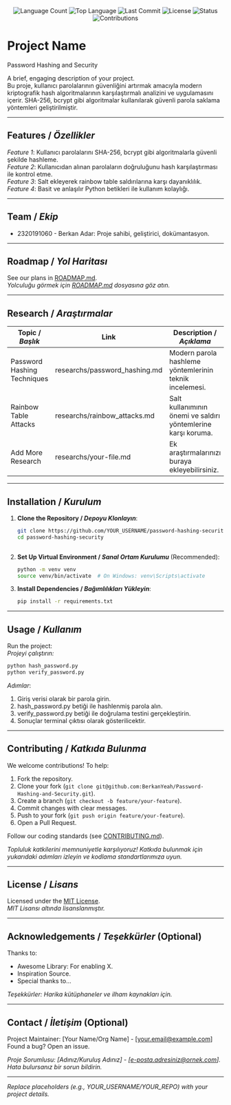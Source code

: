 <div align="center">
  <img src="https://img.shields.io/github/languages/count/keyvanarasteh/Project?style=flat-square&color=blueviolet" alt="Language Count">
  <img src="https://img.shields.io/github/languages/top/keyvanarasteh/Project?style=flat-square&color=1e90ff" alt="Top Language">
  <img src="https://img.shields.io/github/last-commit/keyvanarasteh/Project?style=flat-square&color=ff69b4" alt="Last Commit">
  <img src="https://img.shields.io/github/license/keyvanarasteh/Project?style=flat-square&color=yellow" alt="License">
  <img src="https://img.shields.io/badge/Status-Active-green?style=flat-square" alt="Status">
  <img src="https://img.shields.io/badge/Contributions-Welcome-brightgreen?style=flat-square" alt="Contributions">
</div>

# Project Name
Password Hashing and Security

A brief, engaging description of your project.  
Bu proje, kullanıcı parolalarının güvenliğini artırmak amacıyla modern kriptografik hash algoritmalarının karşılaştırmalı analizini ve uygulamasını içerir. SHA-256, bcrypt gibi algoritmalar kullanılarak güvenli parola saklama yöntemleri geliştirilmiştir.


---

## Features / *Özellikler*

*Feature 1*: Kullanıcı parolalarını SHA-256, bcrypt gibi algoritmalarla güvenli şekilde hashleme.  
*Feature 2*: Kullanıcıdan alınan parolaların doğruluğunu hash karşılaştırması ile kontrol etme.  
*Feature 3*: Salt ekleyerek rainbow table saldırılarına karşı dayanıklılık.  
*Feature 4*: Basit ve anlaşılır Python betikleri ile kullanım kolaylığı.  

---



## Team / *Ekip*

- 2320191060 - Berkan Adar:  Proje sahibi, geliştirici, dokümantasyon.  
 
  

---

## Roadmap / *Yol Haritası*

See our plans in [ROADMAP.md](ROADMAP.md).  
*Yolculuğu görmek için [ROADMAP.md](ROADMAP.md) dosyasına göz atın.*

---

## Research / *Araştırmalar*

| Topic / *Başlık*        | Link                                    | Description / *Açıklama*                        |
|-------------------------|-----------------------------------------|------------------------------------------------|
| Password Hashing Techniques   | researchs/password_hashing.md       | Modern parola hashleme yöntemlerinin teknik incelemesi.     |
| Rainbow Table Attacks         | researchs/rainbow_attacks.md        | Salt kullanımının önemi ve saldırı yöntemlerine karşı koruma.|
| Add More Research             | researchs/your-file.md              | Ek araştırmalarınızı buraya ekleyebilirsiniz.               |

---

## Installation / *Kurulum*

1. **Clone the Repository / *Depoyu Klonlayın***:  
   ```bash
   git clone https://github.com/YOUR_USERNAME/password-hashing-security.git
   cd password-hashing-security
  
   ```

2. **Set Up Virtual Environment / *Sanal Ortam Kurulumu*** (Recommended):  
   ```bash
   python -m venv venv
   source venv/bin/activate  # On Windows: venv\Scripts\activate
   ```

3. **Install Dependencies / *Bağımlılıkları Yükleyin***:  
   ```bash
   pip install -r requirements.txt
   ```

---

## Usage / *Kullanım*

Run the project:  
*Projeyi çalıştırın:*

```bash
python hash_password.py
python verify_password.py
```



*Adımlar*:  
1. Giriş verisi olarak bir parola girin.
2. hash_password.py betiği ile hashlenmiş parola alın.
3. verify_password.py betiği ile doğrulama testini gerçekleştirin.
4. Sonuçlar terminal çıktısı olarak gösterilicektir.

---

## Contributing / *Katkıda Bulunma*

We welcome contributions! To help:  
1. Fork the repository.  
2. Clone your fork (`git clone git@github.com:BerkanYeah/Password-Hashing-and-Security.git`).  
3. Create a branch (`git checkout -b feature/your-feature`).  
4. Commit changes with clear messages.  
5. Push to your fork (`git push origin feature/your-feature`).  
6. Open a Pull Request.  

Follow our coding standards (see [CONTRIBUTING.md](CONTRIBUTING.md)).  

*Topluluk katkilerini memnuniyetle karşılıyoruz! Katkıda bulunmak için yukarıdaki adımları izleyin ve kodlama standartlarımıza uyun.*

---

## License / *Lisans*

Licensed under the [MIT License](LICENSE.md).  
*MIT Lisansı altında lisanslanmıştır.*

---

## Acknowledgements / *Teşekkürler* (Optional)

Thanks to:  
- Awesome Library: For enabling X.  
- Inspiration Source.  
- Special thanks to...  

*Teşekkürler: Harika kütüphaneler ve ilham kaynakları için.*

---

## Contact / *İletişim* (Optional)

Project Maintainer: [Your Name/Org Name] - [your.email@example.com]  
Found a bug? Open an issue.  

*Proje Sorumlusu: [Adınız/Kuruluş Adınız] - [e-posta.adresiniz@ornek.com]. Hata bulursanız bir sorun bildirin.*

---

*Replace placeholders (e.g., YOUR_USERNAME/YOUR_REPO) with your project details.*
